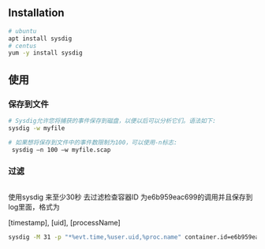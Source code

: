 ## Installation

```bash
# ubuntu
apt install sysdig
# centus
yum -y install sysdig
```



## 使用



### 保存到文件

```bash
# Sysdig允许您将捕获的事件保存到磁盘，以便以后可以分析它们。语法如下:
sysdig -w myfile

# 如果想将保存到文件中的事件数限制为100，可以使用-n标志:
 sysdig –n 100 –w myfile.scap
```

### 过滤

```

```



使用sysdig 来至少30秒 去过滤检查容器ID 为e6b959eac699的调用并且保存到 log里面，格式为

[timestamp], [uid], [processName]

```bash
sysdig -M 31 -p "*%evt.time,%user.uid,%proc.name" container.id=e6b959eac699
```

